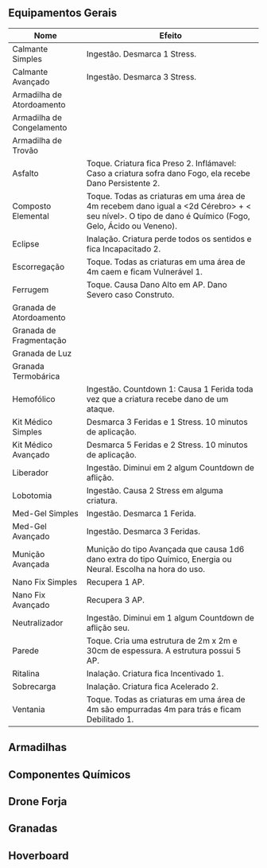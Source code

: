 ## Equipamentos Gerais

| Nome                      | Efeito                                                                                                                                                |
| ------------------------- | ----------------------------------------------------------------------------------------------------------------------------------------------------- |
| Calmante Simples          | Ingestão. Desmarca 1 Stress.                                                                                                                          |
| Calmante Avançado         | Ingestão. Desmarca 3 Stress.                                                                                                                          |
| Armadilha de Atordoamento |                                                                                                                                                       |
| Armadilha de Congelamento |                                                                                                                                                       |
| Armadilha de Trovão       |                                                                                                                                                       |
| Asfalto                   | Toque. Criatura fica Preso 2. Inflámavel: Caso a criatura sofra dano Fogo, ela recebe Dano Persistente 2.                                             |
| Composto Elemental        | Toque. Todas as criaturas em uma área de 4m recebem dano igual a <2d Cérebro> + < seu nível>. O tipo de dano é Químico (Fogo, Gelo, Ácido ou Veneno). |
| Eclipse                   | Inalação. Criatura perde todos os sentidos e fica Incapacitado 2.                                                                                     |
| Escorregação              | Toque. Todas as criaturas em uma área de 4m caem e ficam Vulnerável 1.                                                                                |
| Ferrugem                  | Toque. Causa Dano Alto em AP. Dano Severo caso Construto.                                                                                             |
| Granada de Atordoamento   |                                                                                                                                                       |
| Granada de Fragmentação   |                                                                                                                                                       |
| Granada de Luz            |                                                                                                                                                       |
| Granada Termobárica       |                                                                                                                                                       |
| Hemofólico                | Ingestão. Countdown 1: Causa 1 Ferida toda vez que a criatura recebe dano de um ataque.                                                               |
| Kit Médico Simples        | Desmarca 3 Feridas e 1 Stress. 10 minutos de aplicação.                                                                                               |
| Kit Médico Avançado       | Desmarca 5 Feridas e 2 Stress. 10 minutos de aplicação.                                                                                               |
| Liberador                 | Ingestão. Diminui em 2 algum Countdown de aflição.                                                                                                    |
| Lobotomia                 | Ingestão. Causa 2 Stress em alguma criatura.                                                                                                          |
| Med-Gel Simples           | Ingestão. Desmarca 1 Ferida.                                                                                                                          |
| Med-Gel Avançado          | Ingestão. Desmarca 3 Feridas.                                                                                                                         |
| Munição Avançada          | Munição do tipo Avançada que causa 1d6 dano extra do tipo Químico, Energia ou Neural. Escolha na hora do uso.                                         |
| Nano Fix Simples          | Recupera 1 AP.                                                                                                                                        |
| Nano Fix Avançado         | Recupera 3 AP.                                                                                                                                        |
| Neutralizador             | Ingestão. Diminui em 1 algum Countdown de aflição seu.                                                                                                |
| Parede                    | Toque. Cria uma estrutura de 2m x 2m e 30cm de espessura. A estrutura possui 5 AP.                                                                    |
| Ritalina                  | Inalação. Criatura fica Incentivado 1.                                                                                                                |
| Sobrecarga                | Inalação. Criatura fica Acelerado 2.                                                                                                                  |
| Ventania                  | Toque. Todas as criaturas em uma área de 4m são empurradas 4m para trás e ficam Debilitado 1.                                                         |

## Armadilhas

## Componentes Químicos

## Drone Forja

## Granadas

## Hoverboard
